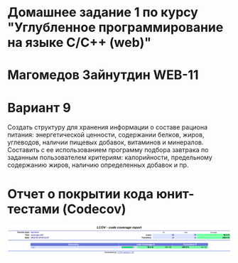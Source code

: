 # Домашнее задание 1 по курсу "Углубленное программирование на языке С/С++ (web)"
# Магомедов Зайнутдин WEB-11
# Вариант 9
Создать структуру для хранения информации о составе рациона питания: энергетической ценности, содержании белков, жиров, углеводов, наличии пищевых добавок, витаминов и минералов. Составить с ее использованием программу подбора завтрака по заданным пользователем критериям: калорийности, предельному содержанию жиров, наличию определенных добавок и пр.
# Отчет о покрытии кода юнит-тестами (Codecov)
![image](./project/codecov/codecov.png)